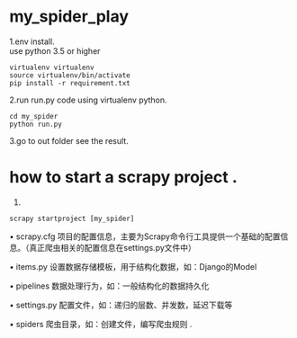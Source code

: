 # my_spider_play
1.env install.  
use python 3.5 or higher
```
virtualenv virtualenv
source virtualenv/bin/activate
pip install -r requirement.txt
```

2.run run.py code using virtualenv python.  
```
cd my_spider
python run.py
```

3.go to out folder see the result.  


# how to start a scrapy project . 
1.  
```
scrapy startproject [my_spider]
```
• scrapy.cfg 项目的配置信息，主要为Scrapy命令行工具提供一个基础的配置信息。（真正爬虫相关的配置信息在settings.py文件中） 

• items.py 设置数据存储模板，用于结构化数据，如：Django的Model  

• pipelines 数据处理行为，如：一般结构化的数据持久化  

• settings.py 配置文件，如：递归的层数、并发数，延迟下载等  

• spiders 爬虫目录，如：创建文件，编写爬虫规则 . 
